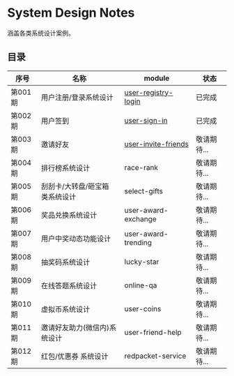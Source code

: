 # System Design Notes
涵盖各类系统设计案例。

## 目录
| 序号 | 名称 | module | 状态 |
| --- | --- | --- | --- |
| 第001期 | 用户注册/登录系统设计 | [user-registry-login](user-registry-login) | 已完成 | 
| 第002期 | 用户签到 | [user-sign-in](user-sign-in) | 已完成 | 
| 第003期 | 邀请好友 | [user-invite-friends](user-invite-friends) | 敬请期待... | 
| 第004期 | 排行榜系统设计 | race-rank | 敬请期待... | 
| 第005期 | 刮刮卡/大转盘/砸宝箱 类系统设计 | select-gifts | 敬请期待... | 
| 第006期 | 奖品兑换系统设计 | user-award-exchange | 敬请期待... | 
| 第007期 | 用户中奖动态功能设计 | user-award-trending | 敬请期待... | 
| 第008期 | 抽奖码系统设计 | lucky-star | 敬请期待... | 
| 第009期 | 在线答题系统设计 | online-qa | 敬请期待... | 
| 第010期 | 虚拟币系统设计 | user-coins | 敬请期待... | 
| 第011期 | 邀请好友助力(微信内)系统设计 | user-friend-help | 敬请期待... | 
| 第012期 | 红包/优惠券 系统设计 | redpacket-service | 敬请期待... | 
